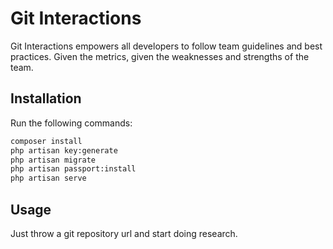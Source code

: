 # Git Interactions

Git Interactions empowers all developers to follow team guidelines and best practices.
Given the metrics, given the weaknesses and strengths of the team.

## Installation

Run the following commands:

```bash
composer install
php artisan key:generate
php artisan migrate
php artisan passport:install
php artisan serve
```

## Usage

Just throw a git repository url and start doing research.
